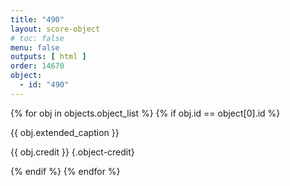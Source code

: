 ```yaml
---
title: "490"
layout: score-object
# toc: false
menu: false
outputs: [ html ]
order: 14670
object:
  - id: "490"
---
```


{% for obj in objects.object_list %}
{% if obj.id == object[0].id %}

{{ obj.extended_caption }}

{{ obj.credit }} {.object-credit}

{% endif %}
{% endfor %}

